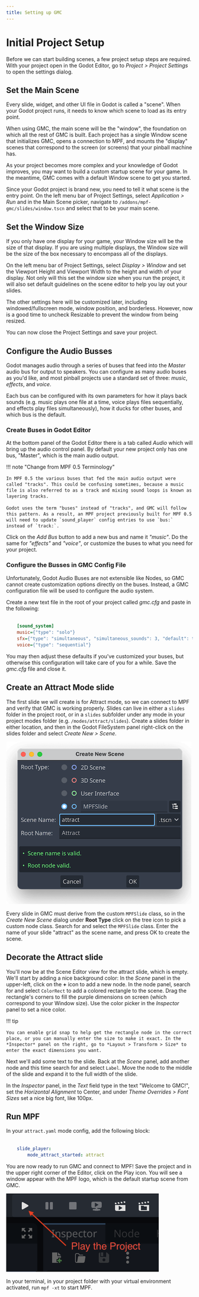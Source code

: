 ```yaml
---
title: Setting up GMC
---
```


# Initial Project Setup

Before we can start building scenes, a few project setup steps are required. With your project open in the Godot Editor, go to *Project > Project Settings* to open the settings dialog.

## Set the Main Scene

Every slide, widget, and other UI file in Godot is called a "scene". When your Godot project runs, it needs to know which scene to load as its entry point.

When using GMC, the main scene will be the "window", the foundation on which all the rest of GMC is built. Each project has a single Window scene that initializes GMC, opens a connection to MPF, and mounts the "display" scenes that correspond to the screen (or screens) that your pinball machine has.

As your project becomes more complex and your knowledge of Godot improves, you may want to build a custom startup scene for your game. In the meantime, GMC comes with a default Window scene to get you started.

Since your Godot project is brand new, you need to tell it what scene is the entry point. On the left menu bar of Project Settings, select *Application > Run* and in the Main Scene picker, navigate to `/addons/mpf-gmc/slides/window.tscn` and select that to be your main scene.

## Set the Window Size

If you only have one display for your game, your Window size will be the size of that display. If you are using multiple displays, the Window size will be the size of the box necessary to encompass all of the displays.

On the left menu bar of Project Settings, select *Display > Window* and set the Viewport Height and Viewport Width to the height and width of your display. Not only will this set the window size when you run the project, it will also set default guidelines on the scene editor to help you lay out your slides.

The other settings here will be customized later, including windowed/fullscreen mode, window position, and borderless. However, now is a good time to uncheck Resizable to prevent the window from being resized.

You can now close the Project Settings and save your project.

## Configure the Audio Busses

Godot manages audio through a series of buses that feed into the *Master* audio bus for output to speakers. You can configure as many audio buses as you'd like, and most pinball projects use a standard set of three: *music*, *effects*, and *voice*.

Each bus can be configured with its own parameters for how it plays back sounds (e.g. music plays one file at a time, voice plays files sequentially, and effects play files simultaneously), how it ducks for other buses, and which bus is the default.

### Create Buses in Godot Editor

At the bottom panel of the Godot Editor there is a tab called *Audio*  which will bring up the audio control panel. By default your new project only has one bus, "Master", which is the main audio output.

!!! note "Change from MPF 0.5 Terminology"

    In MPF 0.5 the various buses that fed the main audio output were called "tracks". This could be confusing sometimes, because a music file is also referred to as a track and mixing sound loops is known as layering tracks.

    Godot uses the term "buses" instead of "tracks", and GMC will follow this pattern. As a result, an MPF project previously built for MPF 0.5 will need to update `sound_player` config entries to use `bus:` instead of `track:`.

Click on the *Add Bus* button to add a new bus and name it *"music"*. Do the same for *"effects"* and *"voice"*, or customize the buses to what you need for your project.

### Configure the Busses in GMC Config File

Unfortunately, Godot Audio Buses are not extensible like Nodes, so GMC cannot create customization options directly on the buses. Instead, a GMC configuration file will be used to configure the audio system.

Create a new text file in the root of your project called *gmc.cfg* and paste in the following:

``` ini

    [sound_system]
    music={"type": "solo"}
    sfx={"type": "simultaneous", "simultaneous_sounds": 3, "default": true}
    voice={"type": "sequential"}
```

You may then adjust these defaults if you've customized your buses, but otherwise this configuration will take care of you for a while. Save the *gmc.cfg* file and close it.

## Create an Attract Mode slide

The first slide we will create is for Attract mode, so we can connect to MPF and verify that GMC is working properly. Slides can live in either a `slides` folder in the project root, or in a `slides` subfolder under any mode in your project modes folder (e.g. `/modes/attract/slides`). Create a slides folder in either location, and then in the Godot FileSystem panel right-click on the slides folder and select *Create New > Scene*.

![image](images/create_attract_slide.png)

Every slide in GMC must derive from the custom `MPFSlide` class, so in the *Create New Scene* dialog under **Root Type** click on the tree icon to pick a custom node class. Search for and select the `MPFSlide` class. Enter the name of your slide "attract" as the scene name, and press OK to create the scene.

## Decorate the Attract slide

You'll now be at the Scene Editor view for the attract slide, which is empty. We'll start by adding a nice background color: In the *Scene* panel in the upper-left, click on the **+** icon to add a new node. In the node panel, search for and select `ColorRect` to add a colored rectangle to the scene. Drag the rectangle's corners to fill the purple dimensions on screen (which correspond to your Window size). Use the color picker in the *Inspector* panel to set a nice color.

!!! tip

    You can enable grid snap to help get the rectangle node in the correct place, or you can manually enter the size to make it exact. In the *Inspector* panel on the right, go to *Layout > Transform > Size* to enter the exact dimensions you want.

Next we'll add some text to the slide. Back at the *Scene* panel, add another node and this time search for and select `Label`. Move the node to the middle of the slide and expand it to the full width of the slide.

In the *Inspector* panel, in the *Text* field type in the text "Welcome to GMC!", set the *Horizontal Alignment* to Center, and under *Theme Overrides > Font Sizes* set a nice big font, like 100px.

## Run MPF

In your `attract.yaml` mode config, add the following block:

``` yaml

    slide_player:
        mode_attract_started: attract
```

You are now ready to run GMC and connect to MPF! Save the project and in the upper right corner of the Editor, click on the Play icon. You will see a window appear with the MPF logo, which is the default startup scene from GMC.

![image](images/play_project.png)

In your terminal, in your project folder with your virtual environment activated, run `mpf -xt` to start MPF.